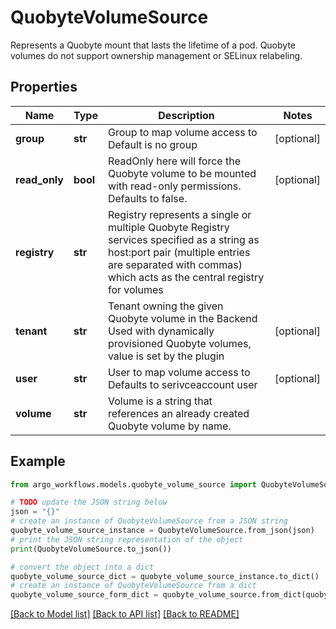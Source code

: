 # QuobyteVolumeSource

Represents a Quobyte mount that lasts the lifetime of a pod. Quobyte volumes do not support ownership management or SELinux relabeling.

## Properties

Name | Type | Description | Notes
------------ | ------------- | ------------- | -------------
**group** | **str** | Group to map volume access to Default is no group | [optional] 
**read_only** | **bool** | ReadOnly here will force the Quobyte volume to be mounted with read-only permissions. Defaults to false. | [optional] 
**registry** | **str** | Registry represents a single or multiple Quobyte Registry services specified as a string as host:port pair (multiple entries are separated with commas) which acts as the central registry for volumes | 
**tenant** | **str** | Tenant owning the given Quobyte volume in the Backend Used with dynamically provisioned Quobyte volumes, value is set by the plugin | [optional] 
**user** | **str** | User to map volume access to Defaults to serivceaccount user | [optional] 
**volume** | **str** | Volume is a string that references an already created Quobyte volume by name. | 

## Example

```python
from argo_workflows.models.quobyte_volume_source import QuobyteVolumeSource

# TODO update the JSON string below
json = "{}"
# create an instance of QuobyteVolumeSource from a JSON string
quobyte_volume_source_instance = QuobyteVolumeSource.from_json(json)
# print the JSON string representation of the object
print(QuobyteVolumeSource.to_json())

# convert the object into a dict
quobyte_volume_source_dict = quobyte_volume_source_instance.to_dict()
# create an instance of QuobyteVolumeSource from a dict
quobyte_volume_source_form_dict = quobyte_volume_source.from_dict(quobyte_volume_source_dict)
```
[[Back to Model list]](../README.md#documentation-for-models) [[Back to API list]](../README.md#documentation-for-api-endpoints) [[Back to README]](../README.md)


